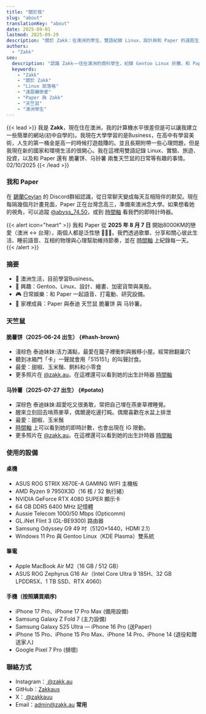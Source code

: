```yaml
---
title: "關於我"
slug: "about"
translationKey: "about"
date: 2025-09-01
lastmod: 2025-09-29
description: "關於 Zakk：在澳洲的學生，雙語紀錄 Linux、設計與和 Paper 的遠距生活。"
authors:
  - "Zakk"
seo:
  description: "認識 Zakk——住在澳洲的商科學生，紀錄 Gentoo Linux 折騰、和 Paper 的遠距戀愛，以及脆薯餅與馬鈴薯兩隻天竺鼠的日常。"
  keywords:
    - "Zakk"
    - "關於 Zakk"
    - "Linux 部落格"
    - "遠距離戀愛"
    - "Paper 與 Zakk"
    - "天竺鼠"
    - "澳洲學生"
---
```


{{< lead >}}
我是 **Zakk**，現在住在澳洲，我的計算機水平很差但是可以讓我建立一些簡單的網站(初中自學的)。我現在大學學習的是Business，在高中有學習美術，人生的第一桶金是高一的時候打遊戲賺的。並且長期附帶一些心理問題，但是我現在新的國家和環境生活的很開心。我在這裡用雙語記錄 Linux、實驗、旅遊、投資，以及和 Paper 還有 脆薯饼、马铃薯 兩隻天竺鼠的日常等有趣的事情。 
02/10/2025
{{< /lead >}}

### 我和 Paper
在 [錫蘭Ceylan](https://www.youtube.com/@xilanceylan) 的 Discord群組認識，從日常聊天變成每天互相陪伴的默契。現在每隔幾個月計畫見面，Paper 正在台灣念高三，準備來澳洲念大學。如果想看她的視角，可以追蹤 [@abyss_74.50](https://www.instagram.com/abyss_74.50/)，或到 [時間軸](/zh-tw/timeline/#couple) 看我們的即時計時器。

{{< alert icon="heart" >}}
我和 Paper 從 **2025 年 8 月 7 日** 開始8000KM的戀愛（澳洲 ↔ 台灣），兩個人都是泛性戀 🩷💛🩵。我們透過歌單、分享和關心彼此生活、睡前語音、互相的物理與心理幫助維持節奏，並在 [時間軸](/zh-tw/timeline/#couple) 上紀錄每一天。
{{< /alert >}}

### 摘要
- 📍 澳洲生活，目前學習Business。
- 🧠 興趣：Gentoo、Linux、設計、繪畫、加密貨幣與美股。
- 🎮 日常娛樂：和 Paper 一起語音、打電動、研究設備。
- 🐹 家裡成員：Paper 與泰迪 天竺鼠 脆薯饼 與 马铃薯。

### 天竺鼠
#### 脆薯饼（2025-06-24 出生） {#hash-brown}
- 淺棕色 泰迪妹妹:活力滿點，最愛在籠子裡衝刺與搬移小屋。經常掀翻巢穴
- 聽到冰箱門「卡」一聲就會用「515151」的叫聲討食。
- 最愛：甜椒、玉米鬚、飼料和小零食
- 更多照片在 [@zakk.au](https://www.instagram.com/zakk.au/)。在這裡還可以看到她的出生計時器 [時間軸](/zh-tw/timeline/#hash-brown) 

#### 马铃薯（2025-07-27 出生） {#potato}
- 深棕色 泰迪妹妹:超愛吃又很勇敢，常把自己埋在燕麥草裡睡覺。
- 醒來立刻回去啃燕麥草，偶爾邊吃邊打盹。偶爾喜歡在水盆上排泄
- 最愛：甜椒、玉米鬚
- [時間軸](/zh-tw/timeline/#potato) 上可以看到她的即時計數，也會出現在 IG 限動。
- 更多照片在 [@zakk.au](https://www.instagram.com/zakk.au/)。在這裡還可以看到她的出生計時器 [時間軸](/zh-tw/timeline/) 

### 使用的設備
#### 桌機
- ASUS ROG STRIX X670E-A GAMING WIFI 主機板
- AMD Ryzen 9 7950X3D（16 核 / 32 執行緒）
- NVIDIA GeForce RTX 4080 SUPER 顯示卡
- 64 GB DDR5 6400 MHz 記憶體
- Aussie Telecom 1000/50 Mbps (Opticomm)
- GL.iNet Flint 3 (GL-BE9300) 路由器
- Samsung Odyssey G9 49 吋（5120×1440，HDMI 2.1）
- Windows 11 Pro 與 Gentoo Linux（KDE Plasma）雙系統

#### 筆電
- Apple MacBook Air M2（16 GB / 512 GB）
- ASUS ROG Zephyrus G16 Air（Intel Core Ultra 9 185H、32 GB LPDDR5X、1 TB SSD、RTX 4060）

#### 手機（按照購買順序)
- iPhone 17 Pro、iPhone 17 Pro Max (備用設備)
- Samsung Galaxy Z Fold 7 (主力設備)
- Samsung Galaxy S25 Ultra
— iPhone 16 Pro (送Paper)
- iPhone 15 Pro、iPhone 15 Pro Max、iPhone 14 Pro、iPhone 14 (退役和贈送家人)
- Google Pixel 7 Pro (損壞)

### 聯絡方式
- Instagram：[ @zakk.au ](https://www.instagram.com/zakk.au/)
- GitHub：[Zakkaus](https://github.com/Zakkaus)
- X：[ @zakkauu ](https://x.com/zakkauu)
- Email：[admin@zakk.au](mailto:admin@zakk.au) **常用**